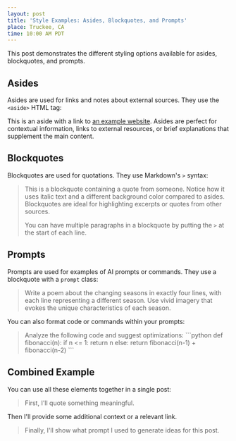 ```yaml
---
layout: post
title: 'Style Examples: Asides, Blockquotes, and Prompts'
place: Truckee, CA
time: 10:00 AM PDT
---
```


This post demonstrates the different styling options available for asides, blockquotes, and prompts.

## Asides

Asides are used for links and notes about external sources. They use the `<aside>` HTML tag:

<aside>
This is an aside with a link to <a href="https://example.com">an example website</a>. Asides are perfect for contextual information, links to external resources, or brief explanations that supplement the main content.
</aside>

## Blockquotes

Blockquotes are used for quotations. They use Markdown's `>` syntax:

> This is a blockquote containing a quote from someone. Notice how it uses italic text and a different background color compared to asides. Blockquotes are ideal for highlighting excerpts or quotes from other sources.
>
> You can have multiple paragraphs in a blockquote by putting the `>` at the start of each line.

## Prompts

Prompts are used for examples of AI prompts or commands. They use a blockquote with a `prompt` class:

<blockquote class="prompt">
Write a poem about the changing seasons in exactly four lines, with each line representing a different season. Use vivid imagery that evokes the unique characteristics of each season.
</blockquote>

You can also format code or commands within your prompts:

<blockquote class="prompt">
Analyze the following code and suggest optimizations:
```python
def fibonacci(n):
    if n <= 1:
        return n
    else:
        return fibonacci(n-1) + fibonacci(n-2)
```
</blockquote>

## Combined Example

You can use all these elements together in a single post:

> First, I'll quote something meaningful.

<aside>
Then I'll provide some additional context or a relevant link.
</aside>

<blockquote class="prompt">
Finally, I'll show what prompt I used to generate ideas for this post.
</blockquote>